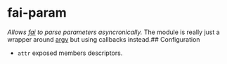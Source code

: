 # fai-param
*Allows [fai](http://github.com/gikmx/fai.git) to parse parameters asyncronically.*
The module is really just a wrapper around [argv](https://www.npmjs.com/package/argv)
but using callbacks instead.## Configuration
- `attr` exposed members descriptors.
